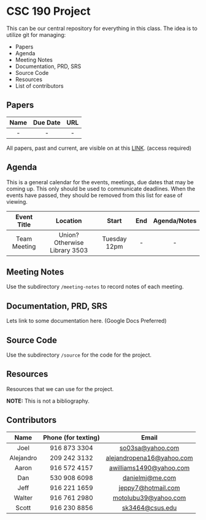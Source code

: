 # CSC 190 Project

This can be our central repository for everything in this class. The idea is to utilize git for managing:

- Papers
- Agenda
- Meeting Notes 
- Documentation, PRD, SRS
- Source Code
- Resources
- List of contributors

## Papers

| Name | Due Date | URL |
|:----:|:--------:|:---:|
| -    | -        | -   |

All papers, past and current, are visible on at this [LINK](https://drive.google.com/drive/u/0/folders/0B01T4L-ATMLhVTl6b2pIdW1yTjA). (access required)

## Agenda

This is a general calendar for the events, meetings, due dates that may be coming up. This only should be used to communicate deadlines. When the events have passed, they should be removed from this list for ease of viewing.

| Event Title | Location | Start | End | Agenda/Notes |
|:-----------:|:--------:|:-----:|:---:|:------------:|
|Team Meeting | Union? Otherwise Library 3503 | Tuesday 12pm | - | - |

## Meeting Notes

Use the subdirectory `/meeting-notes` to record notes of each meeting.

## Documentation, PRD, SRS

Lets link to some documentation here. (Google Docs Preferred)

## Source Code

Use the subdirectory `/source` for the code for the project.

## Resources

Resources that we can use for the project. 

**NOTE:** This is not a bibliography. 

## Contributors

| Name      | Phone (for texting) | Email 					  |
|:---------:|:-------------------:|:-------------------------:|
| Joel      | 916 873 3304        | so03sa@yahoo.com 		  |
| Alejandro | 209 242 3132        | alejandropena16@yahoo.com |
| Aaron     | 916 572 4157        | awilliams1490@yahoo.com   |
| Dan       | 530 908 6098        | danielmj@me.com           |
| Jeff      | 916 221 1659        |jeppy7@hotmail.com 		  |
| Walter    | 916 761 2980        | motolubu39@yahoo.com  	  |
| Scott     | 916 230 8856        | sk3464@csus.edu 		  |
